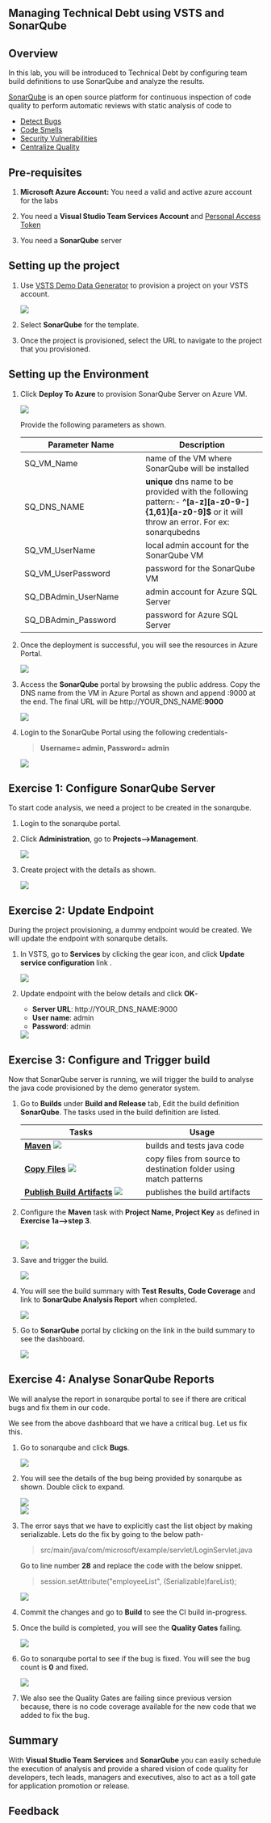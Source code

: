 ## Managing Technical Debt using VSTS and SonarQube 

## Overview

In this lab, you will be introduced to Technical Debt by configuring team build definitions to use SonarQube and  analyze the results.

<a href="https://www.sonarqube.org/">SonarQube</a> is an open source platform for continuous inspection of code quality to perform automatic reviews with static analysis of code to

- <a href="http://bit.ly/2AN9LIE">Detect Bugs
- Code Smells
- Security Vulnerabilities
- Centralize Quality</a>

## Pre-requisites

1. **Microsoft Azure Account:** You need a valid and active azure account for the labs

2. You need a **Visual Studio Team Services Account** and <a href="http://bit.ly/2gBL4r4">Personal Access Token</a>

3. You need a **SonarQube** server

## Setting up the project

1. Use <a href="https://vstsdemogenerator.azurewebsites.net" target="_blank">VSTS Demo Data Generator</a> to provision a project on your VSTS account.

   ![](images/vstsdemogen.png)

2. Select **SonarQube** for the template.

3. Once the project is provisioned, select the URL to navigate to the project that you provisioned.

## Setting up the Environment

1. Click **Deploy To Azure** to provision SonarQube Server on Azure VM.

   <a href="https://portal.azure.com/#create/Microsoft.Template/uri/https%3A%2F%2Fraw.githubusercontent.com%2Fhsachinraj%2FAzurelabs%2Fmaster%2Fsonarqube%2Ftemplates%2Fazuredeploy.json"><img src="http://azuredeploy.net/deploybutton.png"></a>

   Provide the following parameters as shown.

   <table width="100%">
   <thead>
      <tr>
         <th width="50%"><b>Parameter Name</b></th>
         <th><b>Description</b></th>
         
      </tr>
   </thead>
   <tr>
      <td>SQ_VM_Name</td>
      <td>name of the VM where SonarQube will be installed</td>
      
   </tr>
   <tr>
      <td>SQ_DNS_NAME</td>
      <td><b>unique</b> dns name to be provided with the following pattern:- <b>^[a-z][a-z0-9-]{1,61}[a-z0-9]$</b> or it will throw an error. For ex: sonarqubedns</td>
      
   </tr>
   <tr>
      <td>SQ_VM_UserName</td>
      <td>local admin account for the SonarQube VM</td>
      
   </tr>
   <tr>
      <td>SQ_VM_UserPassword</td>
      <td>password for the SonarQube VM</td>
      
   </tr>
   <tr>
      <td>SQ_DBAdmin_UserName</td>
      <td>admin account for Azure SQL Server</td>
      
   </tr>
   <tr>
      <td>SQ_DBAdmin_Password</td>
      <td>password for Azure SQL Server</td>
      
   </tr>
   
   </table>

2. Once the deployment is successful, you will see the resources in Azure Portal.

   <img src="images/azure_resources.png">

3. Access the **SonarQube** portal by browsing the public address. Copy the DNS name from the VM in Azure Portal as shown and append :9000 at the end. The final URL will be http://YOUR_DNS_NAME:**9000**

   <img src="images/dns_name.png">

4. Login to the SonarQube Portal using the following credentials-    
   >**Username= admin, Password= admin**

   <img src="images/sonarqube_portal.png">


## Exercise 1: Configure SonarQube Server

To start code analysis, we need a project to be created in the sonarqube. 

1. Login to the sonarqube portal.

2. Click **Administration**, go to **Projects-->Management**.

   <img src="images/sonar_admin.png">

3. Create project with the details as shown.

   <img src="images/project_creation.png">

## Exercise 2: Update Endpoint

During the project provisioning, a dummy endpoint would be created. We will update the endpoint with sonarqube details.

1. In VSTS, go to **Services** by clicking the gear icon, and click **Update service configuration** link .

   <img src="images/update_endpoint.png">

2. Update endpoint with the below details and click **OK**-

   - **Server URL**: http://YOUR_DNS_NAME:9000
   - **User name**: admin
   - **Password**:  admin

   <img src="images/update_2.png">

## Exercise 3: Configure and Trigger build

Now that SonarQube server is running, we will trigger the build to analyse the java code provisioned by the demo generator system.

1. Go to **Builds** under **Build and Release** tab, Edit the build definition **SonarQube**. The tasks used in the build definition are listed.

   <table width="100%">
   <thead>
      <tr>
         <th width="50%"><b>Tasks</b></th>
         <th><b>Usage</b></th>
      </tr>
   </thead>
   <tr>
      <td><a href="http://bit.ly/2lvftfo"><b>Maven</b></a> <img src="images/maven.png"></td>
      <td>builds and tests java code</td>
   </tr>
   <tr>
      <td><a href="http://bit.ly/2grMxTQ"><b>Copy Files</b></a> <img src="images/copy-files.png"> </td>
      <td>copy files from source to destination folder using match patterns</td>
   </tr>
   <tr>
      <td><a href="http://bit.ly/2yBgXde"><b>Publish Build Artifacts</b></a> <img src="images/publish-build-artifacts.png"> </td>
      <td> publishes the build artifacts </td>
   </tr>
   </table>

3. Configure the **Maven** task with **Project Name, Project Key** as defined in **Exercise 1a-->step 3**.
   
   <br/>

   <img src="images/build_configure.png">

3. Save and trigger the build.

   <img src="images/build_in_progress.png">

4. You will see the build summary with **Test Results, Code Coverage** and link to **SonarQube Analysis Report** when completed.

   <img src="images/build_summary.png">

5. Go to **SonarQube** portal by clicking on the link in the build summary to see the dashboard.

   <img src="images/analysis_report.png">

## Exercise 4: Analyse SonarQube Reports

We will analyse the report in sonarqube portal to see if there are critical bugs and fix them in our code.

We see from the above dashboard that we have a critical bug. Let us fix this.

1. Go to sonarqube and click **Bugs**.

   <img src="images/sonar_portal.png">

2. You will see the details of the bug being provided by sonarqube as shown. Double click to expand.

   <img src="images/bug_details.png">

   <br/>

   <img src="images/bug_details_2.png">

3. The error says that we have to explicitly cast the list object by making serializable. Lets do the fix by going to the below path-
   
   >src/main/java/com/microsoft/example/servlet/LoginServlet.java

   Go to line number **28** and replace the code with the below snippet.

   >session.setAttribute("employeeList", (Serializable)fareList);

   <img src="images/code_edit.png">

4. Commit the changes and go to **Build** to see the CI build in-progress.

5. Once the build is completed, you will see the **Quality Gates** failing.

   <img src="images/build_summary_bug_fix.png">

6. Go to sonarqube portal to see if the bug is fixed. You will see the bug count is **0** and fixed. 

   <img src="images/bug_fix_sonar_portal.png">

7. We also see the Quality Gates are failing since previous version because, there is no code coverage available for the new code that we added to fix the bug.

## Summary

With **Visual Studio Team Services** and **SonarQube** you can easily schedule the execution of analysis and provide a shared vision of code quality for developers, tech leads, managers and executives, also to act as a toll gate for application promotion or release.

## Feedback



